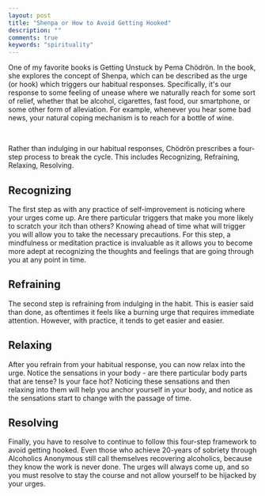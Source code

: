 ```yaml
---
layout: post
title: "Shenpa or How to Avoid Getting Hooked"
description: ""
comments: true
keywords: "spirituality"
---
```


One of my favorite books is Getting Unstuck by Pema Chödrön. In the book, she explores the concept of Shenpa, which can be described as the urge (or hook) which triggers our habitual responses. Specifically, it's our response to some feeling of unease where we naturally reach for some sort of relief, whether that be alcohol, cigarettes, fast food, our smartphone, or some other form of alleviation. For example, whenever you hear some bad news, your natural coping mechanism is to reach for a bottle of wine.

﻿

Rather than indulging in our habitual responses, Chödrön prescribes a four-step process to break the cycle. This includes Recognizing, Refraining, Relaxing, Resolving.

## Recognizing

The first step as with any practice of self-improvement is noticing where your urges come up. Are there particular triggers that make you more likely to scratch your itch than others? Knowing ahead of time what will trigger you will allow you to take the necessary precautions. For this step, a mindfulness or meditation practice is invaluable as it allows you to become more adept at recognizing the thoughts and feelings that are going through you at any point in time.

## Refraining

The second step is refraining from indulging in the habit. This is easier said than done, as oftentimes it feels like a burning urge that requires immediate attention. However, with practice, it tends to get easier and easier.

## Relaxing

After you refrain from your habitual response, you can now relax into the urge. Notice the sensations in your body - are there particular body parts that are tense? Is your face hot? Noticing these sensations and then relaxing into them will help you anchor yourself in your body, and notice as the sensations start to change with the passage of time.

## Resolving

Finally, you have to resolve to continue to follow this four-step framework to avoid getting hooked. Even those who achieve 20-years of sobriety through Alcoholics Anonymous still call themselves recovering alcoholics, because they know the work is never done. The urges will always come up, and so you must resolve to stay the course and not allow yourself to be hijacked by your urges.

